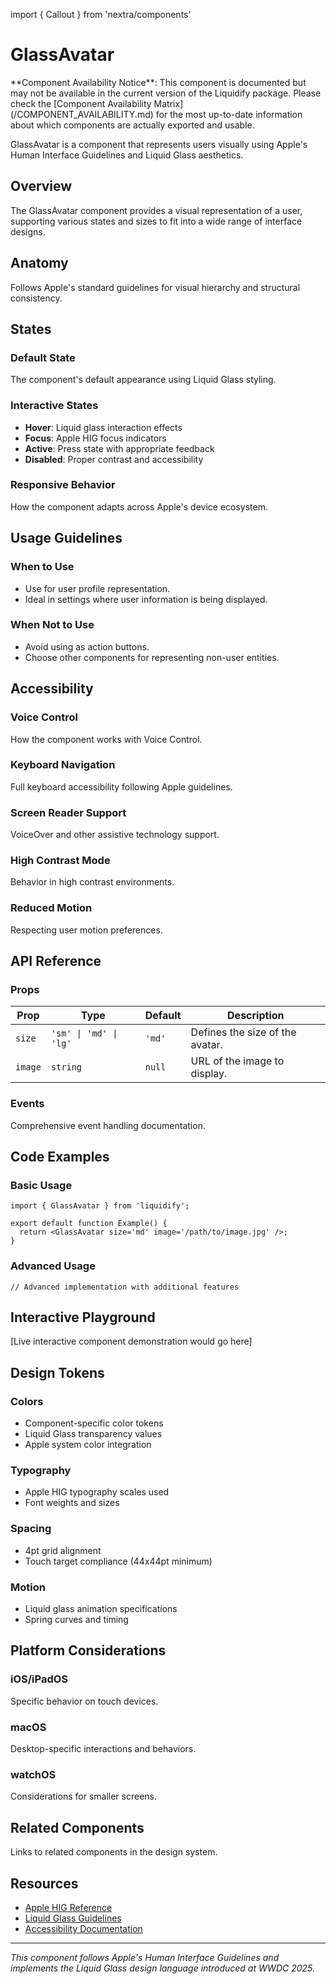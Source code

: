 import { Callout } from 'nextra/components'

# GlassAvatar

<Callout type="warning">
  **Component Availability Notice**: This component is documented but may not be available in the current version of the Liquidify package. Please check the [Component Availability Matrix](/COMPONENT_AVAILABILITY.md) for the most up-to-date information about which components are actually exported and usable.
</Callout>

GlassAvatar is a component that represents users visually using Apple's Human Interface Guidelines and Liquid Glass aesthetics.

## Overview

The GlassAvatar component provides a visual representation of a user, supporting various states and sizes to fit into a wide range of interface designs.

## Anatomy

Follows Apple's standard guidelines for visual hierarchy and structural consistency.

## States

### Default State

The component's default appearance using Liquid Glass styling.

### Interactive States

- **Hover**: Liquid glass interaction effects
- **Focus**: Apple HIG focus indicators
- **Active**: Press state with appropriate feedback
- **Disabled**: Proper contrast and accessibility

### Responsive Behavior

How the component adapts across Apple's device ecosystem.

## Usage Guidelines

### When to Use

- Use for user profile representation.
- Ideal in settings where user information is being displayed.

### When Not to Use

- Avoid using as action buttons.
- Choose other components for representing non-user entities.

## Accessibility

### Voice Control

How the component works with Voice Control.

### Keyboard Navigation

Full keyboard accessibility following Apple guidelines.

### Screen Reader Support

VoiceOver and other assistive technology support.

### High Contrast Mode

Behavior in high contrast environments.

### Reduced Motion

Respecting user motion preferences.

## API Reference

### Props

| Prop    | Type                   | Default | Description                     |
| ------- | ---------------------- | ------- | ------------------------------- |
| `size`  | `'sm' \| 'md' \| 'lg'` | `'md'`  | Defines the size of the avatar. |
| `image` | `string`               | `null`  | URL of the image to display.    |

### Events

Comprehensive event handling documentation.

## Code Examples

### Basic Usage

```tsx
import { GlassAvatar } from 'liquidify';

export default function Example() {
  return <GlassAvatar size='md' image='/path/to/image.jpg' />;
}
```

### Advanced Usage

```tsx
// Advanced implementation with additional features
```

## Interactive Playground

[Live interactive component demonstration would go here]

## Design Tokens

### Colors

- Component-specific color tokens
- Liquid Glass transparency values
- Apple system color integration

### Typography

- Apple HIG typography scales used
- Font weights and sizes

### Spacing

- 4pt grid alignment
- Touch target compliance (44x44pt minimum)

### Motion

- Liquid glass animation specifications
- Spring curves and timing

## Platform Considerations

### iOS/iPadOS

Specific behavior on touch devices.

### macOS

Desktop-specific interactions and behaviors.

### watchOS

Considerations for smaller screens.

## Related Components

Links to related components in the design system.

## Resources

- [Apple HIG Reference]()
- [Liquid Glass Guidelines]()
- [Accessibility Documentation]()

---

_This component follows Apple's Human Interface Guidelines and implements the Liquid Glass design language introduced at WWDC 2025._
